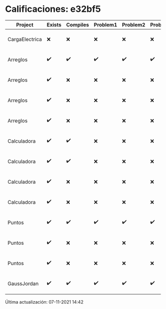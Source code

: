 # Calificaciones: e32bf5
|Project|Exists|Compiles|Problem1|Problem2|Problem3|Extra|CommitHash|CommitDate|CheckDate|Comments|DueDate|Grade|
|-|-|-|-|-|-|-|-|-|-|-|-|-|
|CargaElectrica|❌|❌|❌|❌|❌|❌|NA|NA|07-11-2021 14:42:14|No se encontró el archivo en PracticasComputacionI/CargaElectrica/CargaElectrica.cpp|08-11-2021 21:00:00|5.0|
|Arreglos|✔️|✔️|✔️|✔️|✔️|✔️|7c4a9deb27c13a8d1dd9eb36d295d8be8782b639|25-09-2021 23:35:58|25-09-2021 23:38:29|nan|24-09-2021 21:00:00|9.5|
|Arreglos|✔️|❌|❌|❌|❌|❌|5e72ca11a6163cf036e30155913d63e82e39dd86|25-09-2021 20:53:36|25-09-2021 21:55:09|Tu código no compila|24-09-2021 21:00:00|5.0|
|Arreglos|✔️|❌|❌|❌|❌|❌|5e9d16d605c21abf5566078770235a48b5de325c|24-09-2021 20:59:11|24-09-2021 21:52:12|Tu código no compila|24-09-2021 21:00:00|5.0|
|Arreglos|✔️|❌|❌|❌|❌|❌|3367ebfb71ab908bf6c3286d60a7384ae98d28dc|24-09-2021 13:30:06|24-09-2021 13:40:04|Tu código no compila|24-09-2021 21:00:00|5.0|
|Calculadora|✔️|✔️|❌|❌|❌|✔️|835813ee45e9106239ec92c5efeccaeb7022e66b|18-09-2021 12:17:15|18-09-2021 13:19:32|Revisa la operación suma-No implementaste operaciones con números flotantes-Revisa la operación división|17-09-2021 21:00:00|7.333333333333333|
|Calculadora|✔️|✔️|❌|❌|❌|✔️|6b8e8142ebefe49047c4534ef650a22cc4039a36|17-09-2021 23:24:25|18-09-2021 01:16:47|Revisa la operación suma-No implementaste operaciones con números flotantes-Revisa la operación división|17-09-2021 21:00:00|7.333333333333333|
|Calculadora|✔️|❌|❌|❌|❌|❌|0272a877361175878a23930072a2b8712b48f2fa|17-09-2021 20:54:36|17-09-2021 21:29:40|Tu código no compila|17-09-2021 21:00:00|5.0|
|Calculadora|✔️|❌|❌|❌|❌|❌|166bac1fc757cf6e32837e1c450084165be3d380|17-09-2021 14:47:03|17-09-2021 15:24:38|Tu código no compila|17-09-2021 21:00:00|5.0|
|Puntos|✔️|✔️|✔️|✔️|✔️|✔️|f0b9b96466b140294ce0775bf499119d3542de42|15-10-2021 11:21:00|15-10-2021 11:44:34|nan|15-10-2021 21:00:00|10.0|
|Puntos|✔️|❌|❌|❌|❌|❌|dc975959d75bade193fb3fbac6629d8589c21832|15-10-2021 07:13:50|15-10-2021 07:36:22|Tu código no compila|15-10-2021 21:00:00|5.0|
|Puntos|✔️|❌|❌|❌|❌|❌|a4e9bde4e53fdb2c1bbae23596216b71e52c4156|14-10-2021 23:16:56|14-10-2021 23:35:55|Tu código no compila|15-10-2021 21:00:00|5.0|
|GaussJordan|✔️|✔️|✔️|✔️|✔️|✔️|e77f1c8187b8b9c7233d9b866a5a7344330b7ef3|01-10-2021 19:57:08|01-10-2021 20:12:12|nan|01-10-2021 21:00:00|10.0|

Última actualización: 07-11-2021 14:42